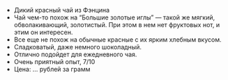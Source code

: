 - Дикий красный чай из Фэнцина
- Чай чем-то похож на “Большие золотые иглы” — такой же мягкий, обволакивающий, золотистый. При этом в нем нет фруктовых нот, и этим он интересен.
- Все еще не похож на обычные красные с их ярким хлебным вкусом.
- Сладковатый, даже немного шоколадный.
- Отлично подойдет для ежедневного чая.
- Очень приятный опыт, 7/10
- Цена: … рублей за грамм